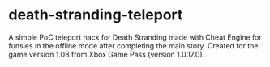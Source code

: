 # death-stranding-teleport
A simple PoC teleport hack for Death Stranding made with Cheat Engine for funsies in the offline mode after completing
the main story. Created for the game version 1.08 from Xbox Game Pass (version 1.0.17.0).
